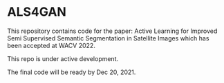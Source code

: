 # ALS4GAN
This repository contains code for the paper: Active Learning for Improved Semi Supervised Semantic Segmentation in Satellite Images which has been accepted at WACV 2022.

This repo is under active development. 

The final code will be ready by Dec 20, 2021.
